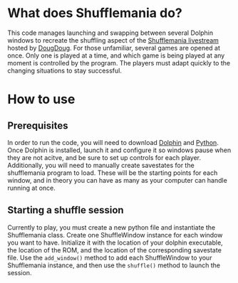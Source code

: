 # What does Shufflemania do?
This code manages launching and swapping between several Dolphin windows to recreate the shuffling aspect of the [Shufflemania livestream](https://www.youtube.com/watch?v=E2_SpkLltSc) hosted by [DougDoug](https://www.youtube.com/channel/UClyGlKOhDUooPJFy4v_mqPg). For those unfamiliar, several games are opened at once. Only one is played at a time, and which game is being played at any moment is controlled by the program. The players must adapt quickly to the changing situations to stay successful.
# How to use
## Prerequisites
In order to run the code, you will need to download [Dolphin](https://dolphin-emu.org/) and [Python](https://www.python.org/).
Once Dolphin is installed, launch it and configure it so windows pause when they are not acitve, and be sure to set up controls for each player. Additionally, you will need to manually create savestates for the shufflemania program to load. These will be the starting points for each window, and in theory you can have as many as your computer can handle running at once.
## Starting a shuffle session
Currently to play, you must create a new python file and instantiate the Shufflemania class. Create one ShuffleWindow instance for each window you want to have. Initialize it with the location of your dolphin executable, the location of the ROM, and the location of the corresponding savestate file. Use the `add_window()` method to add each ShuffleWindow to your Shufflemania instance, and then use the `shuffle()` method to launch the session.